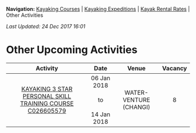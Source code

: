 **Navigation:** [Kayaking Courses](index) &#124; [Kayaking Expeditions](expedition) &#124; [Kayak Rental Rates](rental) &#124; Other Activities

_Last Updated: 24 Dec 2017 16:01_
# Other Upcoming Activities

Activity | Date | Venue | Vacancy
:---:|:---:|:---:|:---:
[KAYAKING 3 STAR PERSONAL SKILL TRAINING COURSE C026605579](https://www.onepa.sg/class/details/c026605579)|06 Jan 2018<br/><br/>to<br/><br/>14 Jan 2018|WATER-VENTURE (CHANGI)|8

